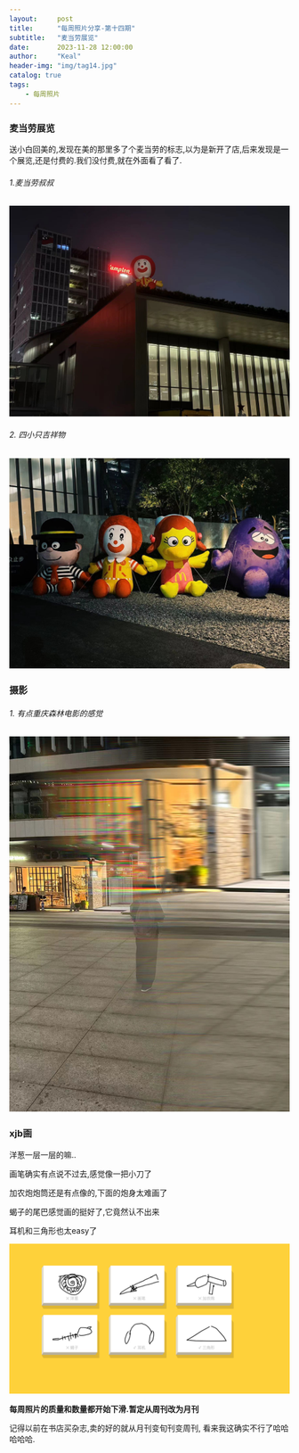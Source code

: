 ```yaml
---
layout:     post
title:      "每周照片分享-第十四期"
subtitle:   "麦当劳展览"
date:       2023-11-28 12:00:00
author:     "Keal"
header-img: "img/tag14.jpg"
catalog: true
tags:
    - 每周照片
---
```


### 麦当劳展览

送小白回美的,发现在美的那里多了个麦当劳的标志,以为是新开了店,后来发现是一个展览,还是付费的.我们没付费,就在外面看了看了.

###### 1.麦当劳叔叔

<img src="https://raw.githubusercontent.com/kneed/typora_img_respository/main/typora/202311281639444.png" alt="image-20231128163935392" style="zoom:50%;" />

###### 2. 四小只吉祥物

<img src="https://raw.githubusercontent.com/kneed/typora_img_respository/main/typora/202311281639384.png" alt="image-20231128163946998" style="zoom:67%;" />

### 摄影

###### 1. 有点重庆森林电影的感觉

<img src="https://raw.githubusercontent.com/kneed/typora_img_respository/main/typora/202311281640428.png" alt="image-20231128163956012" style="zoom:67%;" />

### xjb画

洋葱一层一层的嘛..

画笔确实有点说不过去,感觉像一把小刀了

加农炮炮筒还是有点像的,下面的炮身太难画了

蝎子的尾巴感觉画的挺好了,它竟然认不出来

耳机和三角形也太easy了

![image-20231128163757673](https://raw.githubusercontent.com/kneed/typora_img_respository/main/typora/202311281638130.png)

**每周照片的质量和数量都开始下滑.暂定从周刊改为月刊**

记得以前在书店买杂志,卖的好的就从月刊变旬刊变周刊, 看来我这确实不行了哈哈哈哈哈.
